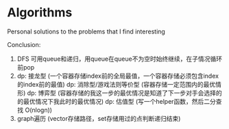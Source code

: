 # Algorithms


Personal solutions to the problems that I find interesting


Conclusion:
1. DFS 可用queue和递归，用queue在queue不为空时始终继续，在子情况循环前pop
2. dp: 接龙型 (一个容器存储index前的全局最值，一个容器存储必须包含index的index前的最值)
   dp: 消除型/游戏法则等价型 (容器存储一定范围内的最优情形)
   dp: 博弈型 (容器存储的我这一步的最优情况是知道了下一步对手会选择的的最优情况下我此时的最优情况)
   dp: 估值型 (写一个helper函数，然后二分查找 O(nlogn))
3. graph遍历 (vector存储路径，set存储用过的点判断递归结束)

